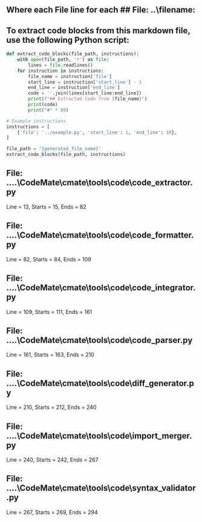 ## Where each File line for each ## File: ..\filename: 

## To extract code blocks from this markdown file, use the following Python script:

```python
def extract_code_blocks(file_path, instructions):
    with open(file_path, 'r') as file:
        lines = file.readlines()
    for instruction in instructions:
        file_name = instruction['file']
        start_line = instruction['start_line'] - 1
        end_line = instruction['end_line']
        code = ''.join(lines[start_line:end_line])
        print(f"## Extracted Code from {file_name}")
        print(code)
        print("#" * 80)

# Example instructions
instructions = [
    {'file': '../example.py', 'start_line': 1, 'end_line': 10},
]

file_path = '{generated_file_name}'
extract_code_blocks(file_path, instructions)
```

## File: ..\..\CodeMate\cmate\tools\code\code_extractor.py
Line = 13, Starts = 15, Ends = 82

## File: ..\..\CodeMate\cmate\tools\code\code_formatter.py
Line = 82, Starts = 84, Ends = 109

## File: ..\..\CodeMate\cmate\tools\code\code_integrator.py
Line = 109, Starts = 111, Ends = 161

## File: ..\..\CodeMate\cmate\tools\code\code_parser.py
Line = 161, Starts = 163, Ends = 210

## File: ..\..\CodeMate\cmate\tools\code\diff_generator.py
Line = 210, Starts = 212, Ends = 240

## File: ..\..\CodeMate\cmate\tools\code\import_merger.py
Line = 240, Starts = 242, Ends = 267

## File: ..\..\CodeMate\cmate\tools\code\syntax_validator.py
Line = 267, Starts = 269, Ends = 294

